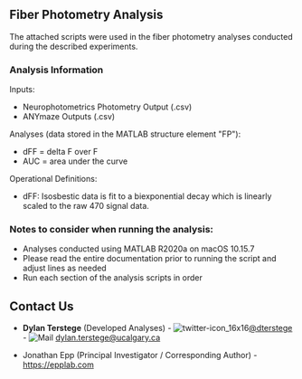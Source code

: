 ## Fiber Photometry Analysis

The attached scripts were used in the fiber photometry analyses conducted during the described experiments.

### Analysis Information

Inputs: 
- Neurophotometrics Photometry Output (.csv)
- ANYmaze Outputs (.csv)

Analyses (data stored in the MATLAB structure element "FP"):
- dFF = delta F over F
- AUC = area under the curve

Operational Definitions:
- dFF: Isosbestic data is fit to a biexponential decay which is linearly scaled to the raw 470 signal data.

### Notes to consider when running the analysis:

- Analyses conducted using MATLAB R2020a on macOS 10.15.7
- Please read the entire documentation prior to running the script and adjust lines as needed
- Run each section of the analysis scripts in order

## Contact Us

- **Dylan Terstege** (Developed Analyses) - ![twitter-icon_16x16](https://user-images.githubusercontent.com/44174532/113163958-e3d3e400-91fd-11eb-8d79-17906d8d3f25.png)[@dterstege](https://twitter.com/dterstege) - ![Mail](https://user-images.githubusercontent.com/44174532/113164412-50e77980-91fe-11eb-9282-dd83852578ce.png)
<dylan.terstege@ucalgary.ca>

- Jonathan Epp (Principal Investigator / Corresponding Author) - https://epplab.com
